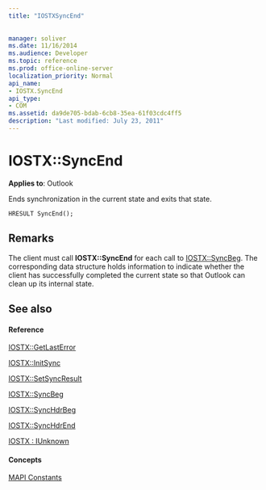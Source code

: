```yaml
---
title: "IOSTXSyncEnd"
 
 
manager: soliver
ms.date: 11/16/2014
ms.audience: Developer
ms.topic: reference
ms.prod: office-online-server
localization_priority: Normal
api_name:
- IOSTX.SyncEnd
api_type:
- COM
ms.assetid: da9de705-bdab-6cb8-35ea-61f03cdc4ff5
description: "Last modified: July 23, 2011"
---
```


# IOSTX::SyncEnd

  
  
**Applies to**: Outlook 
  
Ends synchronization in the current state and exits that state.
  
```
HRESULT SyncEnd();
```

## Remarks

The client must call **IOSTX::SyncEnd** for each call to [IOSTX::SyncBeg](iostx-syncbeg.md). The corresponding data structure holds information to indicate whether the client has successfully completed the current state so that Outlook can clean up its internal state.
  
## See also

#### Reference

[IOSTX::GetLastError](iostx-getlasterror.md)
  
[IOSTX::InitSync](iostx-initsync.md)
  
[IOSTX::SetSyncResult](iostx-setsyncresult.md)
  
[IOSTX::SyncBeg](iostx-syncbeg.md)
  
[IOSTX::SyncHdrBeg](iostx-synchdrbeg.md)
  
[IOSTX::SyncHdrEnd](iostx-synchdrend.md)
  
[IOSTX : IUnknown](iostxiunknown.md)
#### Concepts

[MAPI Constants](mapi-constants.md)

